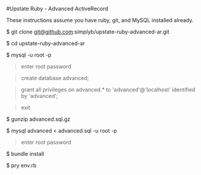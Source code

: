 #Upstate Ruby - Advanced ActiveRecord

These instructions assume you have ruby, git, and MySQL installed already.

$ git clone git@github.com:simplyb/upstate-ruby-advanced-ar.git

$ cd upstate-ruby-advanced-ar

$ mysql -u root -p
> enter root password

> create database advanced;

> grant all privileges on advanced.* to 'advanced'@'localhost' identified by 'advanced';

> exit

$ gunzip advanced.sql.gz

$ mysql advanced < advanced.sql -u root -p
> enter root password

$ bundle install

$ pry env.rb
